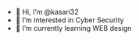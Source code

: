 - 👋 Hi, I’m @kasari32
- 👀 I’m interested in Cyber Security
- 🌱 I’m currently learning WEB design

<!---
kasari32/kasari32 is a ✨ special ✨ repository because its `README.md` (this file) appears on your GitHub profile.
You can click the Preview link to take a look at your changes.
--->
